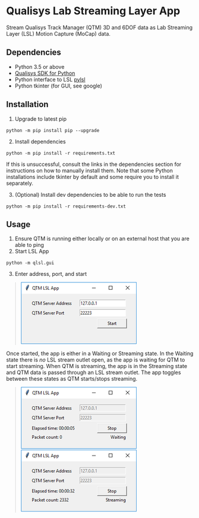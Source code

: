 # Qualisys Lab Streaming Layer App
Stream Qualisys Track Manager (QTM) 3D and 6DOF data as Lab Streaming Layer (LSL) Motion Capture (MoCap) data.

## Dependencies
- Python 3.5 or above
- [Qualisys SDK for Python](https://github.com/qualisys/qualisys_python_sdk)
- Python interface to LSL [pylsl](https://github.com/labstreaminglayer/liblsl-Python)
- Python tkinter (for GUI, see google)

## Installation
1. Upgrade to latest pip
```
python -m pip install pip --upgrade
```
2. Install dependencies
```
python -m pip install -r requirements.txt
```

If this is unsuccessful, consult the links in the dependencies section for instructions on how to manually install them. Note that some Python installations include tkinter by default and some require you to install it separately.

3. (Optional) Install dev dependencies to be able to run the tests
```
python -m pip install -r requirements-dev.txt
```

## Usage
1. Ensure QTM is running either locally or on an external host that you are able to ping
2. Start LSL App
```
python -m qlsl.gui
```
3. Enter address, port, and start
> ![qtm_lsl_init.PNG](images/qtm_lsl_init.PNG)

Once started, the app is either in a Waiting or Streaming state. In the Waiting state there is _no_ LSL stream outlet open, as the app is waiting for QTM to start streaming. When QTM is streaming, the app is in the Streaming state and QTM data is passed through an LSL stream outlet. The app toggles between these states as QTM starts/stops streaming.
> ![qtm_lsl_wait.PNG](images/qtm_lsl_wait.PNG)
![qtm_lsl_stream.PNG](images/qtm_lsl_stream.PNG)
